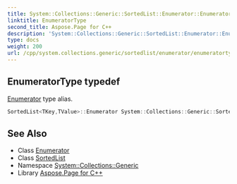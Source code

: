 ```yaml
---
title: System::Collections::Generic::SortedList::Enumerator::EnumeratorType typedef
linktitle: EnumeratorType
second_title: Aspose.Page for C++
description: 'System::Collections::Generic::SortedList::Enumerator::EnumeratorType typedef. Enumerator type alias in C++.'
type: docs
weight: 200
url: /cpp/system.collections.generic/sortedlist/enumerator/enumeratortype/
---
```

## EnumeratorType typedef


[Enumerator](../) type alias.

```cpp
SortedList<TKey,TValue>::Enumerator System::Collections::Generic::SortedList< TKey, TValue >::Enumerator::EnumeratorType
```

## See Also

* Class [Enumerator](../)
* Class [SortedList](../../)
* Namespace [System::Collections::Generic](../../../)
* Library [Aspose.Page for C++](../../../../)
